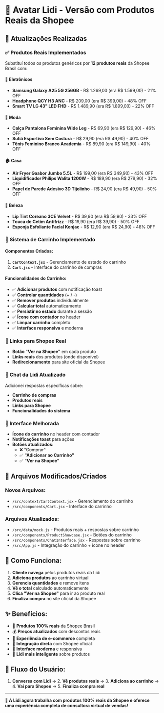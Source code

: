 # 🛒 Avatar Lidi - Versão com Produtos Reais da Shopee

## 🎯 Atualizações Realizadas

### ✅ **Produtos Reais Implementados**
Substituí todos os produtos genéricos por **12 produtos reais** da Shopee Brasil com:

#### 📱 **Eletrônicos**
- **Samsung Galaxy A25 5G 256GB** - R$ 1.269,00 (era R$ 1.599,00) - 21% OFF
- **Headphone QCY H3 ANC** - R$ 209,00 (era R$ 399,00) - 48% OFF  
- **Smart TV LG 43" LED FHD** - R$ 1.489,90 (era R$ 1.899,00) - 22% OFF

#### 👕 **Moda**
- **Calça Pantalona Feminina Wide Leg** - R$ 69,90 (era R$ 129,90) - 46% OFF
- **Sutiã Esportivo Sem Costura** - R$ 29,90 (era R$ 49,90) - 40% OFF
- **Tênis Feminino Branco Academia** - R$ 89,90 (era R$ 149,90) - 40% OFF

#### 🏠 **Casa**
- **Air Fryer Gaabor Jumbo 5.5L** - R$ 199,00 (era R$ 349,90) - 43% OFF
- **Liquidificador Philips Walita 1200W** - R$ 189,90 (era R$ 279,90) - 32% OFF
- **Papel de Parede Adesivo 3D Tijolinho** - R$ 24,90 (era R$ 49,90) - 50% OFF

#### 💄 **Beleza**
- **Lip Tint Coreano 3CE Velvet** - R$ 39,90 (era R$ 59,90) - 33% OFF
- **Touca de Cetim Antifrizz** - R$ 19,90 (era R$ 39,90) - 50% OFF
- **Esponja Esfoliante Facial Konjac** - R$ 12,90 (era R$ 24,90) - 48% OFF

### 🛒 **Sistema de Carrinho Implementado**

#### **Componentes Criados:**
1. **`CartContext.jsx`** - Gerenciamento de estado do carrinho
2. **`Cart.jsx`** - Interface do carrinho de compras

#### **Funcionalidades do Carrinho:**
- ✅ **Adicionar produtos** com notificação toast
- ✅ **Controlar quantidades** (+ / -)  
- ✅ **Remover produtos** individualmente
- ✅ **Calcular total** automaticamente
- ✅ **Persistir no estado** durante a sessão
- ✅ **Ícone com contador** no header
- ✅ **Limpar carrinho** completo
- ✅ **Interface responsiva** e moderna

### 🔗 **Links para Shopee Real**
- **Botão "Ver na Shopee"** em cada produto
- **Links reais** dos produtos (onde disponível)
- **Redirecionamento** para site oficial da Shopee

### 💬 **Chat da Lidi Atualizado**
Adicionei respostas específicas sobre:
- **Carrinho de compras**
- **Produtos reais** 
- **Links para Shopee**
- **Funcionalidades do sistema**

### 🎨 **Interface Melhorada**
- **Ícone do carrinho** no header com contador
- **Notificações toast** para ações
- **Botões atualizados**: 
  - ❌ ~~"Comprar"~~ 
  - ✅ **"Adicionar ao Carrinho"**
  - ✅ **"Ver na Shopee"**

## 📁 **Arquivos Modificados/Criados**

### **Novos Arquivos:**
- `/src/context/CartContext.jsx` - Gerenciamento do carrinho
- `/src/components/Cart.jsx` - Interface do carrinho

### **Arquivos Atualizados:**
- `/src/data/mock.js` - Produtos reais + respostas sobre carrinho
- `/src/components/ProductShowcase.jsx` - Botões do carrinho
- `/src/components/ChatInterface.jsx` - Respostas sobre carrinho
- `/src/App.js` - Integração do carrinho + ícone no header

## 🚀 **Como Funciona:**

1. **Cliente navega** pelos produtos reais da Lidi
2. **Adiciona produtos** ao carrinho virtual  
3. **Gerencia quantidades** e remove itens
4. **Vê o total** calculado automaticamente
5. **Clica "Ver na Shopee"** para ir ao produto real
6. **Finaliza compra** no site oficial da Shopee

## ✨ **Benefícios:**

- 🎯 **Produtos 100% reais** da Shopee Brasil
- 💰 **Preços atualizados** com descontos reais
- 🛒 **Experiência de e-commerce** completa
- 🔗 **Integração direta** com Shopee oficial
- 📱 **Interface moderna** e responsiva
- 🤖 **Lidi mais inteligente** sobre produtos

## 🔄 **Fluxo do Usuário:**
1. **Conversa com Lidi** → 2. **Vê produtos reais** → 3. **Adiciona ao carrinho** → 4. **Vai para Shopee** → 5. **Finaliza compra real**

---

**🎉 A Lidi agora trabalha com produtos 100% reais da Shopee e oferece uma experiência completa de consultora virtual de vendas!**